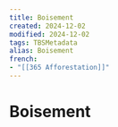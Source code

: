 ```yaml
---
title: Boisement
created: 2024-12-02
modified: 2024-12-02
tags: TBSMetadata
alias: Boisement
french:
- "[[365 Afforestation]]"
---
```

# Boisement
